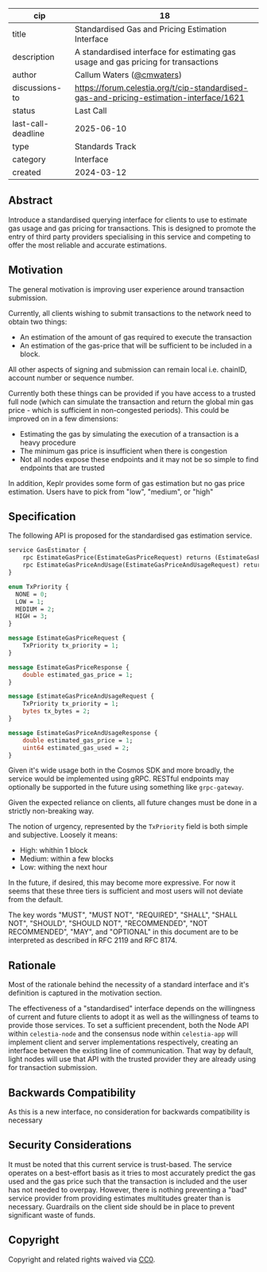 | cip | 18 |
| - | - |
| title | Standardised Gas and Pricing Estimation Interface |
| description | A standardised interface for estimating gas usage and gas pricing for transactions |
| author | Callum Waters ([@cmwaters](https://github.com/cmwaters)) |
| discussions-to | <https://forum.celestia.org/t/cip-standardised-gas-and-pricing-estimation-interface/1621> |
| status | Last Call |
| last-call-deadline | 2025-06-10 |
| type | Standards Track |
| category | Interface |
| created | 2024-03-12 |

## Abstract

Introduce a standardised querying interface for clients to use to estimate gas usage and gas pricing for transactions. This is designed to promote the entry of third party providers specialising in this service and competing to offer the most reliable and accurate estimations.

## Motivation

The general motivation is improving user experience around transaction submission.

Currently, all clients wishing to submit transactions to the network need to obtain two things:

- An estimation of the amount of gas required to execute the transaction
- An estimation of the gas-price that will be sufficient to be included in a block.
  
All other aspects of signing and submission can remain local i.e. chainID, account number or sequence number.

Currently both these things can be provided if you have access to a trusted full node (which can simulate the transaction and return the global min gas price - which is sufficient in non-congested periods). This could be improved on in a few dimensions:

- Estimating the gas by simulating the execution of a transaction is a heavy procedure
- The minimum gas price is insufficient when there is congestion
- Not all nodes expose these endpoints and it may not be so simple to find endpoints that are trusted

In addition, Keplr provides some form of gas estimation but no gas price estimation. Users have to pick from "low", "medium", or "high"

## Specification

The following API is proposed for the standardised gas estimation service.

```proto
service GasEstimator {
    rpc EstimateGasPrice(EstimateGasPriceRequest) returns (EstimateGasPriceResponse) {}
    rpc EstimateGasPriceAndUsage(EstimateGasPriceAndUsageRequest) returns (EstimateGasPriceAndUsageResponse) {}
}

enum TxPriority {
  NONE = 0;
  LOW = 1;
  MEDIUM = 2;
  HIGH = 3;
}

message EstimateGasPriceRequest {
    TxPriority tx_priority = 1;
}

message EstimateGasPriceResponse {
    double estimated_gas_price = 1;
}

message EstimateGasPriceAndUsageRequest {
    TxPriority tx_priority = 1;
    bytes tx_bytes = 2;
}

message EstimateGasPriceAndUsageResponse {
    double estimated_gas_price = 1;
    uint64 estimated_gas_used = 2;
}


```

Given it's wide usage both in the Cosmos SDK and more broadly, the service would be implemented using gRPC. RESTful endpoints may optionally be supported in the future using something like `grpc-gateway`.

Given the expected reliance on clients, all future changes must be done in a strictly non-breaking way.

The notion of urgency, represented by the `TxPriority` field is both simple and subjective. Loosely it means:

- High: whithin 1 block
- Medium: within a few blocks
- Low: withing the next hour

In the future, if desired, this may become more expressive. For now it seems that these three tiers is sufficient and most users will not deviate from the default.

The key words "MUST", "MUST NOT", "REQUIRED", "SHALL", "SHALL NOT", "SHOULD", "SHOULD NOT", "RECOMMENDED", "NOT RECOMMENDED", "MAY", and "OPTIONAL" in this document are to be interpreted as described in RFC 2119 and RFC 8174.

## Rationale

Most of the rationale behind the necessity of a standard interface and it's definition is captured in the motivation section.

The effectiveness of a "standardised" interface depends on the willingness of current and future clients to adopt it as well as the willingness of teams to provide those services. To set a sufficient precendent, both the Node API within `celestia-node` and the consensus node within `celestia-app` will implement client and server implementations respectively, creating an interface between the existing line of communication. That way by default, light nodes will use that API with the trusted provider they are already using for transaction submission.

## Backwards Compatibility

As this is a new interface, no consideration for backwards compatibility is necessary

## Security Considerations

It must be noted that this current service is trust-based. The service operates on a best-effort basis as it tries to most accurately predict the gas used and the gas price such that the transaction is included and the user has not needed to overpay. However, there is nothing preventing a "bad" service provider from providing estimates multitudes greater than is necessary. Guardrails on the client side should be in place to prevent significant waste of funds.

## Copyright

Copyright and related rights waived via [CC0](https://github.com/celestiaorg/CIPs/blob/main/LICENSE).
